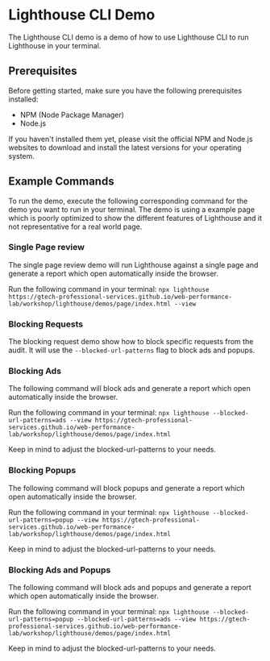 # Lighthouse CLI Demo

The Lighthouse CLI demo is a demo of how to use Lighthouse CLI to run Lighthouse in your terminal.

## Prerequisites

Before getting started, make sure you have the following prerequisites installed:

- NPM (Node Package Manager)
- Node.js

If you haven't installed them yet, please visit the official NPM and Node.js websites to download and install the latest versions for your operating system.

## Example Commands

To run the demo, execute the following corresponding command for the demo you want to run in your terminal.
The demo is using a example page which is poorly optimized to show the different features of Lighthouse and it not representative for a real world page.

### Single Page review

The single page review demo will run Lighthouse against a single page and generate a report which open automatically inside the browser.

Run the following command in your terminal:
`npx lighthouse https://gtech-professional-services.github.io/web-performance-lab/workshop/lighthouse/demos/page/index.html --view`

### Blocking Requests

The blocking request demo show how to block specific requests from the audit.
It will use the `--blocked-url-patterns` flag to block ads and popups.

### Blocking Ads

The following command will block ads and generate a report which open automatically inside the browser.

Run the following command in your terminal:
`npx lighthouse --blocked-url-patterns=ads --view https://gtech-professional-services.github.io/web-performance-lab/workshop/lighthouse/demos/page/index.html`

Keep in mind to adjust the blocked-url-patterns to your needs.

### Blocking Popups

The following command will block popups and generate a report which open automatically inside the browser.

Run the following command in your terminal:
`npx lighthouse --blocked-url-patterns=popup --view https://gtech-professional-services.github.io/web-performance-lab/workshop/lighthouse/demos/page/index.html`

Keep in mind to adjust the blocked-url-patterns to your needs.

### Blocking Ads and Popups

The following command will block ads and popups and generate a report which open automatically inside the browser.

Run the following command in your terminal:
`npx lighthouse --blocked-url-patterns=popup --blocked-url-patterns=ads --view https://gtech-professional-services.github.io/web-performance-lab/workshop/lighthouse/demos/page/index.html`

Keep in mind to adjust the blocked-url-patterns to your needs.
